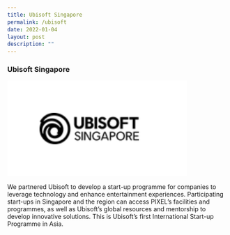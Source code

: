 ```yaml
---
title: Ubisoft Singapore
permalink: /ubisoft
date: 2022-01-04
layout: post
description: ""
---
```

### Ubisoft Singapore

![Alt text for image on Isomer site](/images/ubisoft.png)

We partnered Ubisoft to develop a start-up programme for companies to leverage technology and enhance entertainment experiences. Participating start-ups in Singapore and the region can access PIXEL’s facilities and programmes, as well as Ubisoft’s global resources and mentorship to develop innovative solutions. This is Ubisoft’s first International Start-up Programme in Asia.
